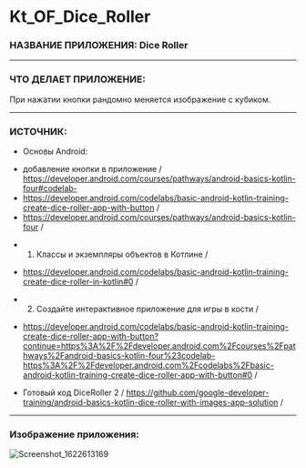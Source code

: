 # Kt_OF_Dice_Roller

### НАЗВАНИЕ ПРИЛОЖЕНИЯ: Dice Roller

------------------------------

### ЧТО ДЕЛАЕТ ПРИЛОЖЕНИЕ:

При нажатии кнопки рандомно меняется изображение с кубиком.

------------------------------

### ИСТОЧНИК:

* Основы Android:
- добавление кнопки в приложение / https://developer.android.com/courses/pathways/android-basics-kotlin-four#codelab-
- https://developer.android.com/codelabs/basic-android-kotlin-training-create-dice-roller-app-with-button /
- https://developer.android.com/courses/pathways/android-basics-kotlin-four /
* 1. Классы и экземпляры объектов в Котлине /
- https://developer.android.com/codelabs/basic-android-kotlin-training-create-dice-roller-in-kotlin#0 /
* 2. Создайте интерактивное приложение для игры в кости /
- https://developer.android.com/codelabs/basic-android-kotlin-training-create-dice-roller-app-with-button?continue=https%3A%2F%2Fdeveloper.android.com%2Fcourses%2Fpathways%2Fandroid-basics-kotlin-four%23codelab-https%3A%2F%2Fdeveloper.android.com%2Fcodelabs%2Fbasic-android-kotlin-training-create-dice-roller-app-with-button#0 /
* Готовый код DiceRoller 2 / https://github.com/google-developer-training/android-basics-kotlin-dice-roller-with-images-app-solution /

------------------------------

### Изображение приложения:

![Screenshot_1622613169](https://user-images.githubusercontent.com/77355204/120438274-d5cf4a80-c389-11eb-80d7-13bc5bfc8ccb.png)
